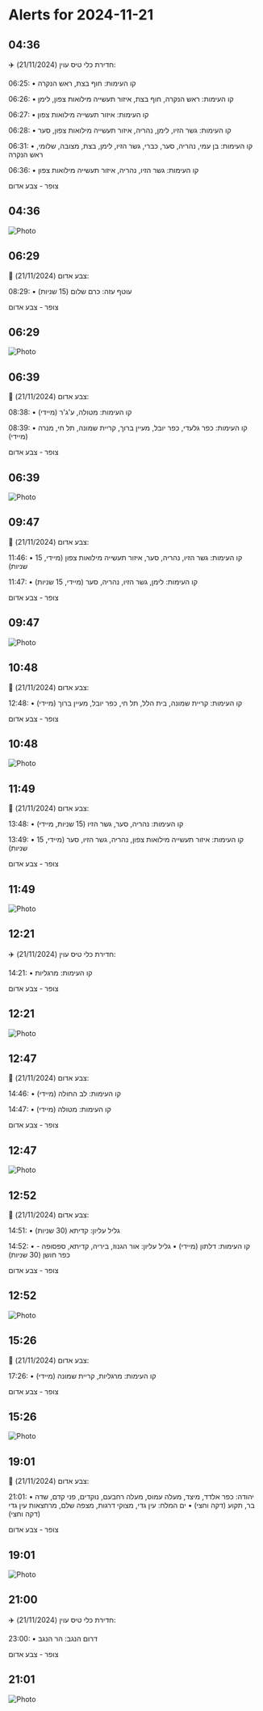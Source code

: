 # Alerts for 2024-11-21

## 04:36

✈️ חדירת כלי טיס עוין (21/11/2024):

06:25:
• קו העימות: חוף בצת, ראש הנקרה 

06:26:
• קו העימות: ראש הנקרה, חוף בצת, איזור תעשייה מילואות צפון, לימן 

06:27:
• קו העימות: איזור תעשייה מילואות צפון 

06:28:
• קו העימות: גשר הזיו, לימן, נהריה, איזור תעשייה מילואות צפון, סער 

06:31:
• קו העימות: בן עמי, נהריה, סער, כברי, גשר הזיו, לימן, בצת, מצובה, שלומי, ראש הנקרה 

06:36:
• קו העימות: גשר הזיו, נהריה, איזור תעשייה מילואות צפון 

צופר - צבע אדום

## 04:36

![Photo](images/36826.jpg)

## 06:29

🔴 צבע אדום (21/11/2024):

08:29:
• עוטף עזה: כרם שלום (15 שניות)

צופר - צבע אדום

## 06:29

![Photo](images/36828.jpg)

## 06:39

🔴 צבע אדום (21/11/2024):

08:38:
• קו העימות: מטולה, ע'ג'ר (מיידי)

08:39:
• קו העימות: כפר גלעדי, כפר יובל, מעיין ברוך, קריית שמונה, תל חי, מנרה (מיידי)

צופר - צבע אדום

## 06:39

![Photo](images/36834.jpg)

## 09:47

🔴 צבע אדום (21/11/2024):

11:46:
• קו העימות: גשר הזיו, נהריה, סער, איזור תעשייה מילואות צפון (מיידי, 15 שניות)

11:47:
• קו העימות: לימן, גשר הזיו, נהריה, סער (מיידי, 15 שניות)

צופר - צבע אדום

## 09:47

![Photo](images/36842.jpg)

## 10:48

🔴 צבע אדום (21/11/2024):

12:48:
• קו העימות: קריית שמונה, בית הלל, תל חי, כפר יובל, מעיין ברוך (מיידי)

צופר - צבע אדום

## 10:48

![Photo](images/36846.jpg)

## 11:49

🔴 צבע אדום (21/11/2024):

13:48:
• קו העימות: נהריה, סער, גשר הזיו (15 שניות, מיידי)

13:49:
• קו העימות: איזור תעשייה מילואות צפון, נהריה, גשר הזיו, סער (מיידי, 15 שניות)

צופר - צבע אדום

## 11:49

![Photo](images/36856.jpg)

## 12:21

✈️ חדירת כלי טיס עוין (21/11/2024):

14:21:
• קו העימות: מרגליות 

צופר - צבע אדום

## 12:21

![Photo](images/36858.jpg)

## 12:47

🔴 צבע אדום (21/11/2024):

14:46:
• קו העימות: לב החולה (מיידי)

14:47:
• קו העימות: מטולה (מיידי)

צופר - צבע אדום

## 12:47

![Photo](images/36862.jpg)

## 12:52

🔴 צבע אדום (21/11/2024):

14:51:
• גליל עליון: קדיתא (30 שניות)

14:52:
• קו העימות: דלתון (מיידי)
• גליל עליון: אור הגנוז, ביריה, קדיתא, ספסופה - כפר חושן (30 שניות)

צופר - צבע אדום

## 12:52

![Photo](images/36870.jpg)

## 15:26

🔴 צבע אדום (21/11/2024):

17:26:
• קו העימות: מרגליות, קריית שמונה (מיידי)

צופר - צבע אדום

## 15:26

![Photo](images/36874.jpg)

## 19:01

🔴 צבע אדום (21/11/2024):

21:01:
• יהודה: כפר אלדד, מיצד, מעלה עמוס, מעלה רחבעם, נוקדים, פני קדם, שדה בר, תקוע (דקה וחצי)
• ים המלח: עין גדי, מצוקי דרגות, מצפה שלם, מרחצאות עין גדי (דקה וחצי)

צופר - צבע אדום

## 19:01

![Photo](images/36878.jpg)

## 21:00

✈️ חדירת כלי טיס עוין (21/11/2024):

23:00:
• דרום הנגב: הר הנגב 

צופר - צבע אדום

## 21:01

![Photo](images/36880.jpg)

